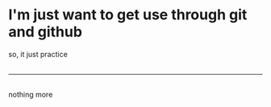 # I'm just want to get use through git and github
so, it just practice              
<br><hr><br>
nothing more